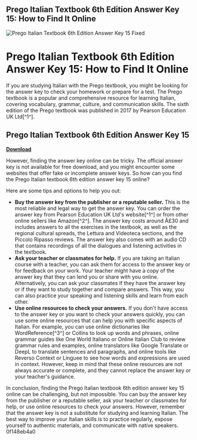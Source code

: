 ## Prego Italian Textbook 6th Edition Answer Key 15: How to Find It Online

 
![Prego Italian Textbook 6th Edition Answer Key 15 Fixed](https://i1.sndcdn.com/avatars-VEjbNi2Hc5JQnzzA-av6sfw-t500x500.jpg)

 
# Prego Italian Textbook 6th Edition Answer Key 15: How to Find It Online
  
If you are studying Italian with the Prego textbook, you might be looking for the answer key to check your homework or prepare for a test. The Prego textbook is a popular and comprehensive resource for learning Italian, covering vocabulary, grammar, culture, and communication skills. The sixth edition of the Prego textbook was published in 2017 by Pearson Education UK Ltd[^1^].
 
## Prego Italian Textbook 6th Edition Answer Key 15


[**Download**](https://venemena.blogspot.com/?download=2tKCR2)

  
However, finding the answer key online can be tricky. The official answer key is not available for free download, and you might encounter some websites that offer fake or incomplete answer keys. So how can you find the Prego Italian textbook 6th edition answer key 15 online?
  
Here are some tips and options to help you out:
  
- **Buy the answer key from the publisher or a reputable seller.** This is the most reliable and legal way to get the answer key. You can order the answer key from Pearson Education UK Ltd's website[^1^] or from other online sellers like Amazon[^2^]. The answer key costs around Â£30 and includes answers to all the exercises in the textbook, as well as the regional cultural spreads, the Lettura and Videoteca sections, and the Piccolo Ripasso reviews. The answer key also comes with an audio CD that contains recordings of all the dialogues and listening activities in the textbook.
- **Ask your teacher or classmates for help.** If you are taking an Italian course with a teacher, you can ask them for access to the answer key or for feedback on your work. Your teacher might have a copy of the answer key that they can lend you or share with you online. Alternatively, you can ask your classmates if they have the answer key or if they want to study together and compare answers. This way, you can also practice your speaking and listening skills and learn from each other.
- **Use online resources to check your answers.** If you don't have access to the answer key or you want to check your answers quickly, you can use some online resources that can help you with specific aspects of Italian. For example, you can use online dictionaries like WordReference[^3^] or Collins to look up words and phrases, online grammar guides like One World Italiano or Online Italian Club to review grammar rules and examples, online translators like Google Translate or DeepL to translate sentences and paragraphs, and online tools like Reverso Context or Linguee to see how words and expressions are used in context. However, keep in mind that these online resources are not always accurate or complete, and they cannot replace the answer key or your teacher's guidance.

In conclusion, finding the Prego Italian textbook 6th edition answer key 15 online can be challenging, but not impossible. You can buy the answer key from the publisher or a reputable seller, ask your teacher or classmates for help, or use online resources to check your answers. However, remember that the answer key is not a substitute for studying and learning Italian. The best way to improve your Italian skills is to practice regularly, expose yourself to authentic materials, and communicate with native speakers.
 0f148eb4a0

